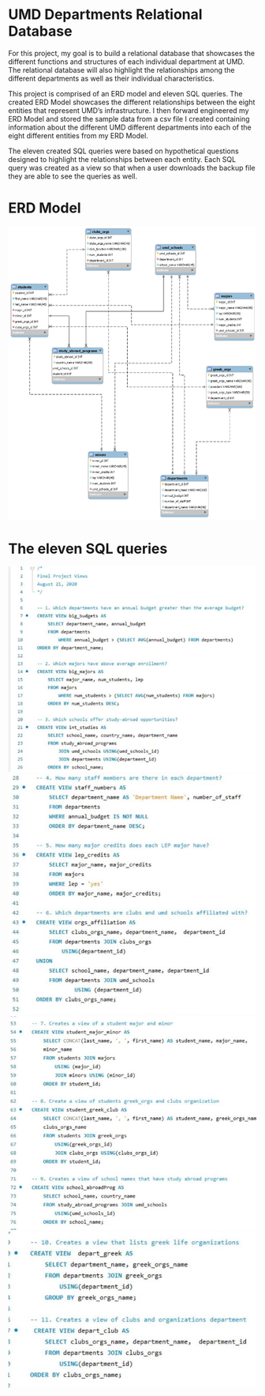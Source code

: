 # UMD Departments Relational Database
For this project, my goal is to build a relational database that showcases the different functions and structures of each individual department at UMD. The relational database will also highlight the relationships among the different departments as well as their individual characteristics. 

This project is comprised of an ERD model and eleven SQL queries. The created ERD Model showcases the different relationships between the eight entities that represent UMD’s infrastructure. I then forward engineered my ERD Model and stored the sample data from a csv file I created containing information about the different UMD different departments into each of the eight different entities from my ERD Model. 

The eleven created SQL queries were based on hypothetical questions designed to highlight the relationships between each entity. Each SQL query was created as a view so that when a user downloads the backup file they are able to see the queries as well.

# ERD Model
![](Images/ERD-MODEL.png)
# The eleven SQL queries
![](Images/queries%201-3.jpg)
![](Images/queries%204-6.jpg)
![](Images/queries%207-9.jpg)
![](Images/queries%2010-11.jpg)
